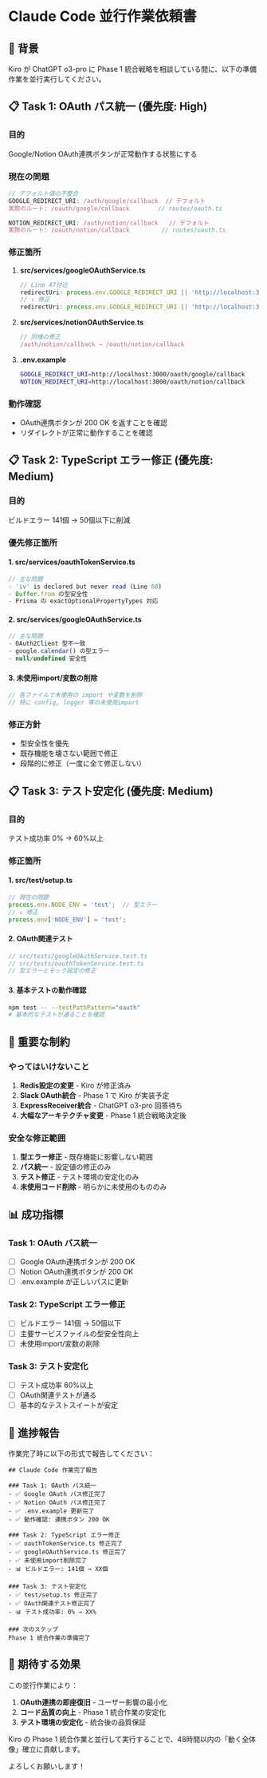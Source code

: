 # Claude Code 並行作業依頼書

## 🎯 背景
Kiro が ChatGPT o3-pro に Phase 1 統合戦略を相談している間に、以下の準備作業を並行実行してください。

## 📋 Task 1: OAuth パス統一 (優先度: High)

### 目的
Google/Notion OAuth連携ボタンが正常動作する状態にする

### 現在の問題
```typescript
// デフォルト値の不整合
GOOGLE_REDIRECT_URI: /auth/google/callback  // デフォルト
実際のルート: /oauth/google/callback        // routes/oauth.ts

NOTION_REDIRECT_URI: /auth/notion/callback   // デフォルト  
実際のルート: /oauth/notion/callback         // routes/oauth.ts
```

### 修正箇所
1. **src/services/googleOAuthService.ts**
   ```typescript
   // Line 47付近
   redirectUri: process.env.GOOGLE_REDIRECT_URI || 'http://localhost:3000/auth/google/callback'
   // ↓ 修正
   redirectUri: process.env.GOOGLE_REDIRECT_URI || 'http://localhost:3000/oauth/google/callback'
   ```

2. **src/services/notionOAuthService.ts**
   ```typescript
   // 同様の修正
   /auth/notion/callback → /oauth/notion/callback
   ```

3. **.env.example**
   ```bash
   GOOGLE_REDIRECT_URI=http://localhost:3000/oauth/google/callback
   NOTION_REDIRECT_URI=http://localhost:3000/oauth/notion/callback
   ```

### 動作確認
- OAuth連携ボタンが 200 OK を返すことを確認
- リダイレクトが正常に動作することを確認

## 📋 Task 2: TypeScript エラー修正 (優先度: Medium)

### 目的
ビルドエラー 141個 → 50個以下に削減

### 優先修正箇所

#### 1. src/services/oauthTokenService.ts
```typescript
// 主な問題
- 'iv' is declared but never read (Line 68)
- Buffer.from の型安全性
- Prisma の exactOptionalPropertyTypes 対応
```

#### 2. src/services/googleOAuthService.ts  
```typescript
// 主な問題
- OAuth2Client 型不一致
- google.calendar() の型エラー
- null/undefined 安全性
```

#### 3. 未使用import/変数の削除
```typescript
// 各ファイルで未使用の import や変数を削除
// 特に config, logger 等の未使用import
```

### 修正方針
- 型安全性を優先
- 既存機能を壊さない範囲で修正
- 段階的に修正（一度に全て修正しない）

## 📋 Task 3: テスト安定化 (優先度: Medium)

### 目的
テスト成功率 0% → 60%以上

### 修正箇所

#### 1. src/test/setup.ts
```typescript
// 現在の問題
process.env.NODE_ENV = 'test';  // 型エラー
// ↓ 修正
process.env['NODE_ENV'] = 'test';
```

#### 2. OAuth関連テスト
```typescript
// src/tests/googleOAuthService.test.ts
// src/tests/oauthTokenService.test.ts
// 型エラーとモック設定の修正
```

#### 3. 基本テストの動作確認
```bash
npm test -- --testPathPattern="oauth"
# 基本的なテストが通ることを確認
```

## 🚨 重要な制約

### やってはいけないこと
1. **Redis設定の変更** - Kiro が修正済み
2. **Slack OAuth統合** - Phase 1 で Kiro が実装予定
3. **ExpressReceiver統合** - ChatGPT o3-pro 回答待ち
4. **大幅なアーキテクチャ変更** - Phase 1 統合戦略決定後

### 安全な修正範囲
1. **型エラー修正** - 既存機能に影響しない範囲
2. **パス統一** - 設定値の修正のみ
3. **テスト修正** - テスト環境の安定化のみ
4. **未使用コード削除** - 明らかに未使用のもののみ

## 📊 成功指標

### Task 1: OAuth パス統一
- [ ] Google OAuth連携ボタンが 200 OK
- [ ] Notion OAuth連携ボタンが 200 OK
- [ ] .env.example が正しいパスに更新

### Task 2: TypeScript エラー修正
- [ ] ビルドエラー 141個 → 50個以下
- [ ] 主要サービスファイルの型安全性向上
- [ ] 未使用import/変数の削除

### Task 3: テスト安定化
- [ ] テスト成功率 60%以上
- [ ] OAuth関連テストが通る
- [ ] 基本的なテストスイートが安定

## 🔄 進捗報告

作業完了時に以下の形式で報告してください：

```
## Claude Code 作業完了報告

### Task 1: OAuth パス統一
- ✅ Google OAuth パス修正完了
- ✅ Notion OAuth パス修正完了  
- ✅ .env.example 更新完了
- ✅ 動作確認: 連携ボタン 200 OK

### Task 2: TypeScript エラー修正
- ✅ oauthTokenService.ts 修正完了
- ✅ googleOAuthService.ts 修正完了
- ✅ 未使用import削除完了
- 📊 ビルドエラー: 141個 → XX個

### Task 3: テスト安定化
- ✅ test/setup.ts 修正完了
- ✅ OAuth関連テスト修正完了
- 📊 テスト成功率: 0% → XX%

### 次のステップ
Phase 1 統合作業の準備完了
```

## 🎯 期待する効果

この並行作業により：
1. **OAuth連携の即座復旧** - ユーザー影響の最小化
2. **コード品質の向上** - Phase 1 統合作業の安定化
3. **テスト環境の安定化** - 統合後の品質保証

Kiro の Phase 1 統合作業と並行して実行することで、48時間以内の「動く全体像」確立に貢献します。

よろしくお願いします！